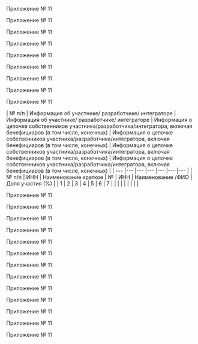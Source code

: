 Приложение № 11

Приложение № 11

Приложение № 11

Приложение № 11

Приложение № 11

Приложение № 11

Приложение № 11

Приложение № 11

Приложение № 11

| № п/п | Информация об участнике/
разработчике/
интеграторе | Информация об участнике/
разработчике/
интеграторе | Информация о цепочке собственников участника/разработчика/интегратора, включая бенефициаров (в том числе, конечных) | Информация о цепочке собственников участника/разработчика/интегратора, включая бенефициаров (в том числе, конечных) | Информация о цепочке собственников участника/разработчика/интегратора, включая бенефициаров (в том числе, конечных) | Информация о цепочке собственников участника/разработчика/интегратора, включая бенефициаров (в том числе, конечных) |
| --- |--- |--- |--- |--- |--- |--- |
| № п/п | ИНН | Наименование краткое | №  | ИНН  | Наименование /ФИО | Доля участия (%) |
| 1 | 2 | 3 | 4 | 5 | 6 | 7 |
|  |  |  |  |  |  |  |

Приложение № 11

Приложение № 11

Приложение № 11

Приложение № 11

Приложение № 11

Приложение № 11

Приложение № 11

Приложение № 11

Приложение № 11

Приложение № 11

Приложение № 11

Приложение № 11

Приложение № 11

